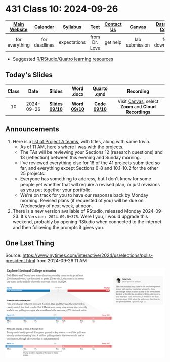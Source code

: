 # 431 Class 10: 2024-09-26

[Main Website](https://thomaselove.github.io/431-2024/) | [Calendar](https://thomaselove.github.io/431-2024/calendar.html) | [Syllabus](https://thomaselove.github.io/431-syllabus-2024/) | [Text](https://thomaselove.github.io/431-book/) | [Contact Us](https://thomaselove.github.io/431-2024/contact.html) | [Canvas](https://canvas.case.edu) | [Data and Code](https://github.com/THOMASELOVE/431-data)
:-----------: | :--------------: | :----------: | :---------: | :-------------: | :-----------: | :------------:
for everything | for deadlines | expectations | from Dr. Love | get help | lab submission | for downloads

- Suggested [R/RStudio/Quatro learning resources](https://thomaselove.github.io/431-2024/resources.html)

## Today's Slides

Class | Date | Slides | Word .docx | Quarto .qmd | Recording
:---: | :--------: | :------: | :------: | :------: | :-------------:
10 | 2024-09-26 | **[Slides 09/10](https://thomaselove.github.io/431-slides-2024/class09.html)** | **[Word 09/10](https://thomaselove.github.io/431-slides-2024/class09w.docx)** | **[Code 09/10](https://github.com/THOMASELOVE/431-slides-2024/blob/main/class09.qmd)** | Visit [Canvas](https://canvas.case.edu/), select **Zoom** and **Cloud Recordings**

## Announcements

1. Here is a [list of Project A teams](https://github.com/THOMASELOVE/431-classes-2024/blob/main/projectA/projectA_teams.md), with titles, along with some trivia.
    - As of 11 AM, here's where I was with the projects.
    - The TAs will be reviewing your Sections 12 (research questions) and 13 (reflection) between this evening and Sunday morning.
    - I've reviewed everything else for 16 of the 41 projects submitted so far, and everything except Sections 6-8 and 10.1-10.2 for the other 25 projects.
    - Everyone has something to address, but I don't know for some people yet whether that will require a revised plan, or just revisions as you put together your portfolio.
    - We're on track for you to have our response back by Monday morning. Revised plans (if requested of you) will be due on Wednesday of next week, at noon.
2. There is a new version available of RStudio, released Monday 2024-09-23. It's `Version: 2024.09.0+375`. Were I you, I would upgrade this weekend, probably by opening RStudio when connected to the internet and then following the prompts it gives you.

## One Last Thing

Source: <https://www.nytimes.com/interactive/2024/us/elections/polls-president.html> from 2024-09-26 11 AM

![](nyt_2024-09-26.png)
